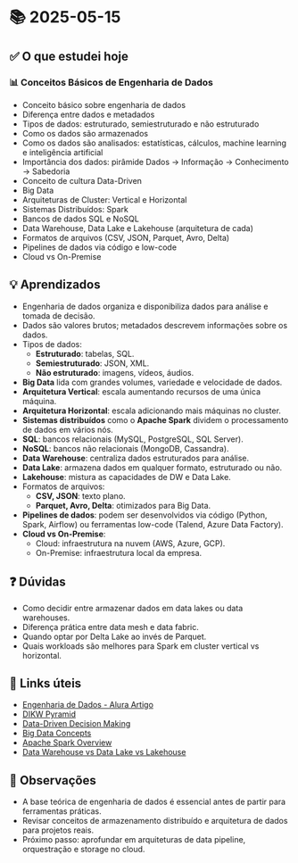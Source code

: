 # 📚 2025-05-15

## ✅ O que estudei hoje

### 📊 Conceitos Básicos de Engenharia de Dados

- Conceito básico sobre engenharia de dados
- Diferença entre dados e metadados
- Tipos de dados: estruturado, semiestruturado e não estruturado
- Como os dados são armazenados
- Como os dados são analisados: estatísticas, cálculos, machine learning e inteligência artificial
- Importância dos dados: pirâmide Dados → Informação → Conhecimento → Sabedoria
- Conceito de cultura Data-Driven
- Big Data
- Arquiteturas de Cluster: Vertical e Horizontal
- Sistemas Distribuídos: Spark
- Bancos de dados SQL e NoSQL
- Data Warehouse, Data Lake e Lakehouse (arquitetura de cada)
- Formatos de arquivos (CSV, JSON, Parquet, Avro, Delta)
- Pipelines de dados via código e low-code
- Cloud vs On-Premise

## 💡 Aprendizados

- Engenharia de dados organiza e disponibiliza dados para análise e tomada de decisão.
- Dados são valores brutos; metadados descrevem informações sobre os dados.
- Tipos de dados:
  - **Estruturado**: tabelas, SQL.
  - **Semiestruturado**: JSON, XML.
  - **Não estruturado**: imagens, vídeos, áudios.
- **Big Data** lida com grandes volumes, variedade e velocidade de dados.
- **Arquitetura Vertical**: escala aumentando recursos de uma única máquina.
- **Arquitetura Horizontal**: escala adicionando mais máquinas no cluster.
- **Sistemas distribuídos** como o **Apache Spark** dividem o processamento de dados em vários nós.
- **SQL**: bancos relacionais (MySQL, PostgreSQL, SQL Server).
- **NoSQL**: bancos não relacionais (MongoDB, Cassandra).
- **Data Warehouse**: centraliza dados estruturados para análise.
- **Data Lake**: armazena dados em qualquer formato, estruturado ou não.
- **Lakehouse**: mistura as capacidades de DW e Data Lake.
- Formatos de arquivos:
  - **CSV, JSON**: texto plano.
  - **Parquet, Avro, Delta**: otimizados para Big Data.
- **Pipelines de dados**: podem ser desenvolvidos via código (Python, Spark, Airflow) ou ferramentas low-code (Talend, Azure Data Factory).
- **Cloud vs On-Premise**:
  - Cloud: infraestrutura na nuvem (AWS, Azure, GCP).
  - On-Premise: infraestrutura local da empresa.

## ❓ Dúvidas
- Como decidir entre armazenar dados em data lakes ou data warehouses.
- Diferença prática entre data mesh e data fabric.
- Quando optar por Delta Lake ao invés de Parquet.
- Quais workloads são melhores para Spark em cluster vertical vs horizontal.

## 🔗 Links úteis
- [Engenharia de Dados - Alura Artigo](https://www.alura.com.br/artigos/engenharia-dados)
- [DIKW Pyramid](https://en.wikipedia.org/wiki/DIKW_pyramid)
- [Data-Driven Decision Making](https://hbr.org/2012/09/making-advanced-analytics-work-for-you)
- [Big Data Concepts](https://www.ibm.com/topics/big-data)
- [Apache Spark Overview](https://spark.apache.org/docs/latest/)
- [Data Warehouse vs Data Lake vs Lakehouse](https://databricks.com/glossary/data-lakehouse)

## 📌 Observações
- A base teórica de engenharia de dados é essencial antes de partir para ferramentas práticas.
- Revisar conceitos de armazenamento distribuído e arquitetura de dados para projetos reais.
- Próximo passo: aprofundar em arquiteturas de data pipeline, orquestração e storage no cloud.
